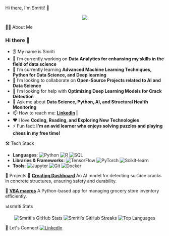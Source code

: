 Hi there, I'm Smriti! 👋
<p align="center">
  <img src="https://capsule-render.vercel.app/api?type=waving&color=gradient&text=Hello!&height=100&section=header"/>
</p>


👩‍💻 About Me
### Hi there 👋

* 👂 My name is Smriti
* 🔭 I’m currently working on **Data Analytics for enhansing my skills in the field of data science**
* 🌱 I’m currently learning **Advanced Machine Learning Techniques, Python for Data Science, and Deep learning**
* 🤝 I’m looking to collaborate on **Open-Source Projects related to AI and Data Science**
* 🤔 I’m looking for help with **Optimizing Deep Learning Models for Crack Detection**
* 💬 Ask me about **Data Science, Python, AI, and Structural Health Monitoring**
* 📫 How to reach me: **[LinkedIn](https://www.linkedin.com/in/smriti1357/) |**
* ❤️ I love **Coding, Reading, and Exploring New Technologies**
* ⚡ Fun fact: **I'm an avid learner who enjoys solving puzzles and playing chess in my free time!**


🛠 Tech Stack
- **Languages**: ![Python](https://img.shields.io/badge/Python-3776AB?style=flat&logo=python&logoColor=white) ![R](https://img.shields.io/badge/R-276DC3?style=flat&logo=r&logoColor=white) ![SQL](https://img.shields.io/badge/SQL-4479A1?style=flat&logo=postgresql&logoColor=white)
- **Libraries & Frameworks**: ![TensorFlow](https://img.shields.io/badge/TensorFlow-FF6F00?style=flat&logo=tensorflow&logoColor=white) ![PyTorch](https://img.shields.io/badge/PyTorch-EE4C2C?style=flat&logo=pytorch&logoColor=white) ![Scikit-learn](https://img.shields.io/badge/Scikit--Learn-F7931E?style=flat&logo=scikit-learn&logoColor=white)
- **Tools**: ![Jupyter](https://img.shields.io/badge/Jupyter-F37626?style=flat&logo=jupyter&logoColor=white) ![Git](https://img.shields.io/badge/Git-F05032?style=flat&logo=git&logoColor=white) ![Docker](https://img.shields.io/badge/Docker-2496ED?style=flat&logo=docker&logoColor=white)

🚀 Projects
 🧱 **[Creating Dashboard](https://github.com/smriti2911/Dashboard)**
An AI model for detecting surface cracks in concrete structures, ensuring safety and durability.

🛒 **[VBA macros](https://github.com/smriti2911/VBA_macros)**
A Python-based app for managing grocery store inventory efficiently.

📊smriti Stats
<p align="center">
  <img src="https://github-readme-stats.vercel.app/api?username=smriti2911&show_icons=true&theme=radical" alt="Smriti's GitHub Stats" />
  <img src="https://github-readme-streak-stats.herokuapp.com/?user=smriti2911&theme=radical" alt="Smriti's GitHub Streaks"/>
  <img src="https://github-readme-stats.vercel.app/api/top-langs/?username=smriti2911&layout=compact&theme=radical" alt="Top Languages" />
</p>

🤝 Let's Connect
[![LinkedIn](https://img.shields.io/badge/LinkedIn-0077B5?style=flat&logo=linkedin&logoColor=white)](https://www.linkedin.com/in/smriti1357/)
